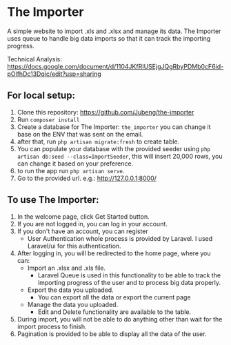 # The Importer

A simple website to import .xls and .xlsx and manage its data.
The Importer uses queue to handle big data imports so that it can track the importing progress.

Technical Analysis: https://docs.google.com/document/d/1104JKfRIUSEjgJQgRbyPDMb0cF6id-pOlfhDc13Dqic/edit?usp=sharing

## For local setup:
1. Clone this repository: https://github.com/Jubeng/the-importer
2. Run `composer install`
3. Create a database for The Importer: `the_importer` you can change it base on the ENV that was sent on the email.
4. after that, run `php artisan migrate:fresh` to create table.
5. You can populate your database with the provided seeder using `php artisan db:seed --class=ImportSeeder`, this will insert 20,000 rows, you can change it based on your preference.
6. to run the app run `php artisan serve`.
7. Go to the provided url. e.g.: http://127.0.0.1:8000/

## To use The Importer:
1. In the welcome page, click Get Started button.
2. If you are not logged in, you can log in your account.
3. If you don't have an account, you can register
    - User Authentication whole process is provided by Laravel. I used Laravel/ui for this authentication.
4. After logging in, you will be redirected to the home page, where you can:
    - Import an .xlsx and .xls file.
        - Laravel Queue is used in this functionality to be able to track the importing progress of the user and to process big data properly.
    - Export the data you uploaded.
        - You can export all the data or export the current page
    - Manage the data you uploaded.
        - Edit and Delete functionality are available to the table.
5. During import, you will not be able to do anything other than wait for the import process to finish.
6. Pagination is provided to be able to display all the data of the user.

